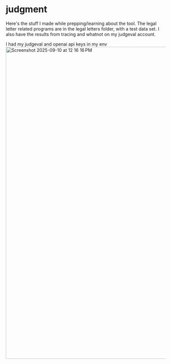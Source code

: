 # judgment
Here's the stuff I made while prepping/learning about the tool. The legal letter related programs are in the legal letters folder, with a test data set. I also have the results from tracing and whatnot on my judgeval account.

I had my judgeval and openai api keys in my env
<img width="1512" height="982" alt="Screenshot 2025-09-10 at 12 16 16 PM" src="https://github.com/user-attachments/assets/04f8bdbe-a4f7-4b86-9f9a-9b2481f2179c" />
